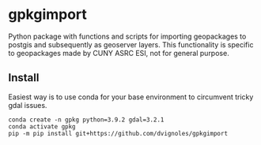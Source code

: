 # gpkgimport

Python package with functions and scripts for importing geopackages to postgis and subsequently as geoserver layers. This functionality is specific to geopackages made by CUNY ASRC ESI, not for general purpose. 

## Install

Easiest way is to use conda for your base environment to circumvent tricky gdal issues.

```
conda create -n gpkg python=3.9.2 gdal=3.2.1
conda activate gpkg
pip -m pip install git+https://github.com/dvignoles/gpkgimport
```